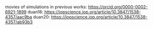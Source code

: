 movies of simulations in previous works: https://orcid.org/0000-0002-6921-1899
duan18: https://iopscience.iop.org/article/10.3847/1538-4357/aac9ba
duan20: https://iopscience.iop.org/article/10.3847/1538-4357/ab93b3
